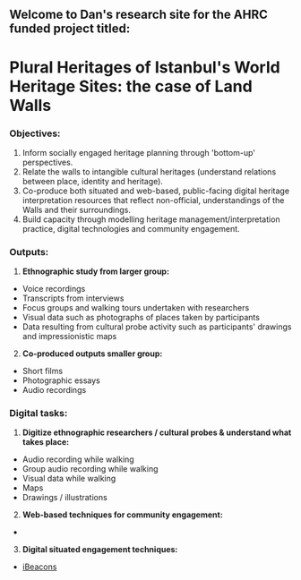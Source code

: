 ## Welcome to Dan's research site for the AHRC funded project titled:
# **Plural Heritages of Istanbul's World Heritage Sites: the case of Land Walls**

### Objectives:
1. Inform socially engaged heritage planning through 'bottom-up' perspectives.
2. Relate the walls to intangible cultural heritages (understand relations between place, identity and heritage).
3. Co-produce both situated and web-based, public-facing digital heritage interpretation resources that reflect non-official, understandings of the Walls and their surroundings.
4. Build capacity through modelling heritage management/interpretation practice, digital technologies and community engagement.

### Outputs:
1. **Ethnographic study from larger group:**
  - Voice recordings
  - Transcripts from interviews
  - Focus groups and walking tours undertaken with researchers
  - Visual data such as photographs of places taken by participants
  - Data resulting from cultural probe activity such as participants' drawings and impressionistic maps
2. **Co-produced outputs smaller group:**
  - Short films
  - Photographic essays
  - Audio recordings

### Digital tasks:
1. **Digitize ethnographic researchers / cultural probes & understand what takes place:**
  - Audio recording while walking
  - Group audio recording while walking
  - Visual data while walking
  - Maps
  - Drawings / illustrations
2. **Web-based techniques for community engagement:**
  -

3. **Digital situated engagement techniques:**
  - [iBeacons](research/beacons.md)

<!--
You can use the [editor on GitHub](https://github.com/danfs/Istanbul-case-of-Land-Walls/edit/master/README.md) to maintain and preview the content for your website in Markdown files.

Whenever you commit to this repository, GitHub Pages will run [Jekyll](https://jekyllrb.com/) to rebuild the pages in your site, from the content in your Markdown files.

### Markdown

Markdown is a lightweight and easy-to-use syntax for styling your writing. It includes conventions for

```markdown
Syntax highlighted code block

# Header 1
## Header 2
### Header 3

- Bulleted
- List

1. Numbered
2. List

**Bold** and _Italic_ and `Code` text

[Link](url) and ![Image](src)
```

For more details see [GitHub Flavored Markdown](https://guides.github.com/features/mastering-markdown/).

### Jekyll Themes

Your Pages site will use the layout and styles from the Jekyll theme you have selected in your [repository settings](https://github.com/danfs/Istanbul-case-of-Land-Walls/settings). The name of this theme is saved in the Jekyll `_config.yml` configuration file.

### Support or Contact

Having trouble with Pages? Check out our [documentation](https://help.github.com/categories/github-pages-basics/) or [contact support](https://github.com/contact) and we’ll help you sort it out. -->
